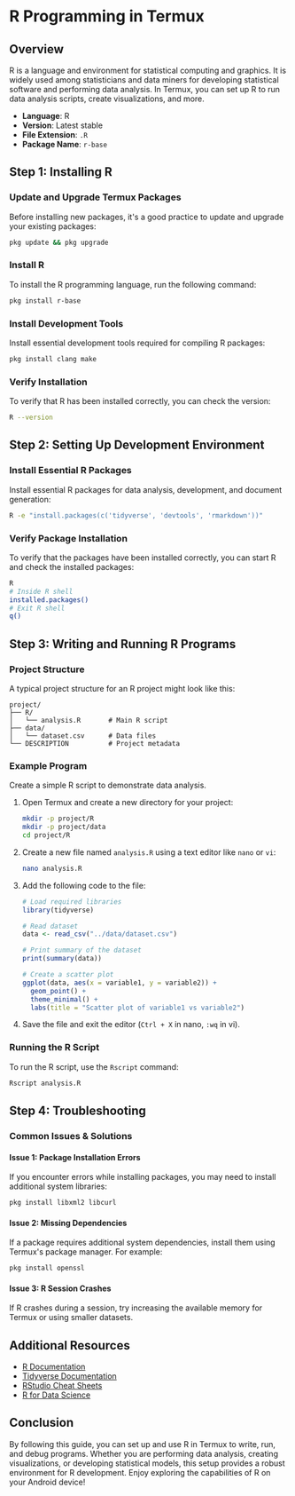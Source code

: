 # R Programming in Termux

## Overview
R is a language and environment for statistical computing and graphics. It is widely used among statisticians and data miners for developing statistical software and performing data analysis. In Termux, you can set up R to run data analysis scripts, create visualizations, and more.

- **Language**: R
- **Version**: Latest stable
- **File Extension**: `.R`
- **Package Name**: `r-base`

## Step 1: Installing R

### Update and Upgrade Termux Packages
Before installing new packages, it's a good practice to update and upgrade your existing packages:
```sh
pkg update && pkg upgrade
```

### Install R
To install the R programming language, run the following command:
```sh
pkg install r-base
```

### Install Development Tools
Install essential development tools required for compiling R packages:
```sh
pkg install clang make
```

### Verify Installation
To verify that R has been installed correctly, you can check the version:
```sh
R --version
```

## Step 2: Setting Up Development Environment

### Install Essential R Packages
Install essential R packages for data analysis, development, and document generation:
```sh
R -e "install.packages(c('tidyverse', 'devtools', 'rmarkdown'))"
```

### Verify Package Installation
To verify that the packages have been installed correctly, you can start R and check the installed packages:
```sh
R
# Inside R shell
installed.packages()
# Exit R shell
q()
```

## Step 3: Writing and Running R Programs

### Project Structure
A typical project structure for an R project might look like this:
```
project/
├── R/
│   └── analysis.R       # Main R script
├── data/
│   └── dataset.csv      # Data files
└── DESCRIPTION          # Project metadata
```

### Example Program
Create a simple R script to demonstrate data analysis.

1. Open Termux and create a new directory for your project:
    ```sh
    mkdir -p project/R
    mkdir -p project/data
    cd project/R
    ```

2. Create a new file named `analysis.R` using a text editor like `nano` or `vi`:
    ```sh
    nano analysis.R
    ```

3. Add the following code to the file:
    ```r
    # Load required libraries
    library(tidyverse)

    # Read dataset
    data <- read_csv("../data/dataset.csv")

    # Print summary of the dataset
    print(summary(data))

    # Create a scatter plot
    ggplot(data, aes(x = variable1, y = variable2)) +
      geom_point() +
      theme_minimal() +
      labs(title = "Scatter plot of variable1 vs variable2")
    ```

4. Save the file and exit the editor (`Ctrl + X` in nano, `:wq` in vi).

### Running the R Script
To run the R script, use the `Rscript` command:
```sh
Rscript analysis.R
```

## Step 4: Troubleshooting

### Common Issues & Solutions

#### Issue 1: Package Installation Errors
If you encounter errors while installing packages, you may need to install additional system libraries:
```sh
pkg install libxml2 libcurl
```

#### Issue 2: Missing Dependencies
If a package requires additional system dependencies, install them using Termux's package manager. For example:
```sh
pkg install openssl
```

#### Issue 3: R Session Crashes
If R crashes during a session, try increasing the available memory for Termux or using smaller datasets.

## Additional Resources

- [R Documentation](https://www.r-project.org/other-docs.html)
- [Tidyverse Documentation](https://www.tidyverse.org/)
- [RStudio Cheat Sheets](https://rstudio.com/resources/cheatsheets/)
- [R for Data Science](https://r4ds.had.co.nz/)

## Conclusion

By following this guide, you can set up and use R in Termux to write, run, and debug programs. Whether you are performing data analysis, creating visualizations, or developing statistical models, this setup provides a robust environment for R development. Enjoy exploring the capabilities of R on your Android device!
